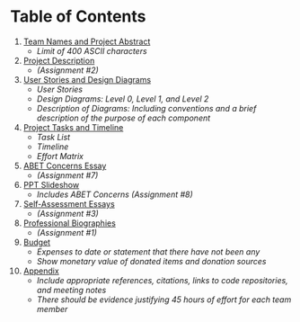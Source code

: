 # Table of Contents

1. [Team Names and Project Abstract](#team-names-and-project-abstract)
    - *Limit of 400 ASCII characters*
2. [Project Description](#project-description)
    - *(Assignment #2)*
3. [User Stories and Design Diagrams](#user-stories-and-design-diagrams)
    - *User Stories*
    - *Design Diagrams: Level 0, Level 1, and Level 2*
    - *Description of Diagrams: Including conventions and a brief description of the purpose of each component*
4. [Project Tasks and Timeline](#project-tasks-and-timeline)
    - *Task List*
    - *Timeline*
    - *Effort Matrix*
5. [ABET Concerns Essay](#abet-concerns-essay)
    - *(Assignment #7)*
6. [PPT Slideshow](#ppt-slideshow)
    - *Includes ABET Concerns (Assignment #8)*
7. [Self-Assessment Essays](#self-assessment-essays)
    - *(Assignment #3)*
8. [Professional Biographies](#professional-biographies)
    - *(Assignment #1)*
9. [Budget](#budget)
    - *Expenses to date or statement that there have not been any*
    - *Show monetary value of donated items and donation sources*
10. [Appendix](#appendix)
    - *Include appropriate references, citations, links to code repositories, and meeting notes*
    - *There should be evidence justifying 45 hours of effort for each team member*
